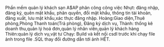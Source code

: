 Phần mềm quản lý khách sạn A$AP
phân công công việc
Nhựt: đăng nhập, đăng ký, quên mật khẩu, phân quyền, đổi mật khẩu, thông tin tài khoản, đăng xuất, lưu mật khẩu,xác thực đăng nhập.
Hoàng:Giao diện,Thuê phòng,Phòng Thanh toán(Trả phòng), Đăng ký dịch vụ,
Thành: thống kê doanh thu,quản lý hoá đơn,quản lý nhân viên,quản lý khách hàng
Thiên:quản lý dịch vụ,vật tư
Chạy: Build và kết nối csdl trước khi chạy
file ảnh trong file .SQL thay đổi đường dẫn tới ảnh 
HẾT.
